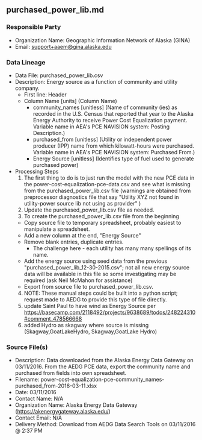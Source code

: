 ## purchased_power_lib.md

### Responsible Party
  * Organization Name: Geographic Information Network of Alaska (GINA)
  * Email: support+aaem@gina.alaska.edu

### Data Lineage
  * Data File: purchased_power_lib.csv
  * Description: Energy source as a function of community and utility company.
    * First line: Header
    * Column Name [units] (Column Name)
      * community_names [unitless] (Name of community (ies) as recorded in the U.S. Census that reported that year to the Alaska Energy Authority to receive Power Cost Equalization payment. Variable name in AEA's PCE NAVISION system: Posting Description.)
      * purchased_from [unitless] (Utility or independent power producer (IPP) name from which kilowatt-hours were purchased. Variable name in AEA's PCE NAVISION system: Purchased From.)
      * Energy Source [unitless] (Identifies type of fuel used to generate purchased power)
  * Processing Steps
    1. The first thing to do is to just run the model with the new PCE data in the power-cost-equalization-pce-data.csv and see what is missing from the purchased_power_lib.csv file (warnings are obtained from preprocessor diagnostics file that say "Utility XYZ not found in utility-power source lib not using as provider" )
    2. Update the purchased_power_lib.csv file as needed.
    3. To create the purchased_power_lib.csv file from the beginning
      * Copy source file to temporary spreadsheet, probably easiest to manipulate a spreadsheet.
      * Add a new column at the end, "Energy Source"
      * Remove blank entries, duplicate entries.
        * The challenge here - each utility has many many spellings of its name.
      * Add the energy source using seed data from the previous "purchased_power_lib_12-30-2015.csv"; not all new energy source data will be available in this file so some investigating may be required (ask Neil McMahon for assistance)
      * Export from source file to purchased_power_lib.csv.
    4. NOTE: These manual steps could be built into a python script; request made to AEDG to provide this type of file directly.
    5. update Saint Paul to have wind as Energy Source per https://basecamp.com/2118492/projects/9638689/todos/248224310#comment_478566668
    6. added Hydro as skagway where source is missing (Skagway,GoatLakeHydro, Skagway,GoatLake Hydro)
    
### Source File(s)
  * Description: Data downloaded from the Alaska Energy Data Gateway on 03/11/2016. From the AEDG PCE data, export the community name and purchased from fields into own spreadsheet.  
  * Filename: power-cost-equalization-pce-community_names-purchased_from-2016-03-11.xlsx
  * Date: 03/11/2016
  * Contact Name: N/A
  * Organization Name: Alaska Energy Data Gateway (https://akenergygateway.alaska.edu/)
  * Contact Email: N/A
  * Delivery Method: Download from AEDG Data Search Tools on 03/11/2016 @ 2:37 PM
